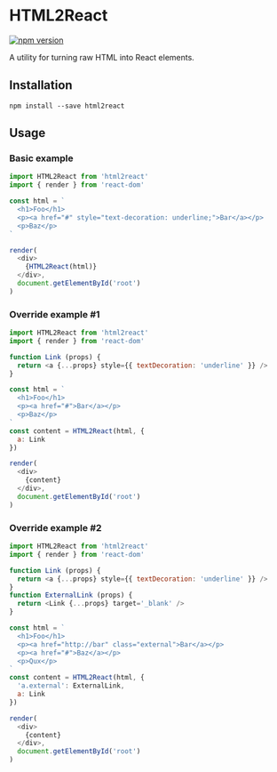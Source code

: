 # HTML2React

[![npm version](https://badge.fury.io/js/html2react.svg)](https://badge.fury.io/js/html2react)

A utility for turning raw HTML into React elements.

## Installation

```
npm install --save html2react
```

## Usage

### Basic example

```javascript
import HTML2React from 'html2react'
import { render } from 'react-dom'

const html = `
  <h1>Foo</h1>
  <p><a href="#" style="text-decoration: underline;">Bar</a></p>
  <p>Baz</p>
`

render(
  <div>
    {HTML2React(html)}
  </div>,
  document.getElementById('root')
)
```

### Override example #1

```javascript
import HTML2React from 'html2react'
import { render } from 'react-dom'

function Link (props) {
  return <a {...props} style={{ textDecoration: 'underline' }} />
}

const html = `
  <h1>Foo</h1>
  <p><a href="#">Bar</a></p>
  <p>Baz</p>
`
const content = HTML2React(html, {
  a: Link
})

render(
  <div>
    {content}
  </div>,
  document.getElementById('root')
)
```

### Override example #2

```javascript
import HTML2React from 'html2react'
import { render } from 'react-dom'

function Link (props) {
  return <a {...props} style={{ textDecoration: 'underline' }} />
}
function ExternalLink (props) {
  return <Link {...props} target='_blank' />
}

const html = `
  <h1>Foo</h1>
  <p><a href="http://bar" class="external">Bar</a></p>
  <p><a href="#">Baz</a></p>
  <p>Qux</p>
`
const content = HTML2React(html, {
  'a.external': ExternalLink,
  a: Link
})

render(
  <div>
    {content}
  </div>,
  document.getElementById('root')
)
```